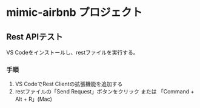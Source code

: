 # mimic-airbnb プロジェクト

## Rest APIテスト
VS Codeをインストールし、restファイルを実行する。

### 手順
1. VS CodeでRest Clientの拡張機能を追加する
2. restファイルの「Send Request」ボタンをクリック または 「Command + Alt + R」(Mac)
